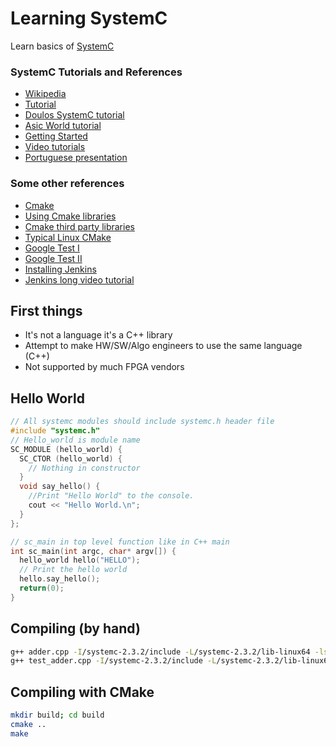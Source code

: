 # Learning SystemC
Learn basics of [SystemC](http://www.accellera.org/downloads/standards/systemc)

### SystemC Tutorials and References
* [Wikipedia](https://en.wikipedia.org/wiki/SystemC)
* [Tutorial](http://www.es.ele.tue.nl/~heco/courses/ProcDesign/systemc_1_tutorial.pdf)
* [Doulos SystemC tutorial](https://www.doulos.com/knowhow/systemc/tutorial/)
* [Asic World tutorial](http://www.asic-world.com/systemc/tutorial.html)
* [Getting Started](http://www.electrobucket.com/systemc/getting-started-with-systemc)
* [Video tutorials](https://www.youtube.com/watch?v=NCFxBGLB5xs)
* [Portuguese presentation](http://slideplayer.com.br/slide/359173/)

### Some other references
* [Cmake](https://mirkokiefer.com/cmake-by-example-f95eb47d45b1)
* [Using Cmake libraries](https://coderwall.com/p/y3zzbq/use-cmake-enabled-libraries-in-your-cmake-project)
* [Cmake third party libraries](https://www.selectiveintellect.net/blog/2016/7/29/using-cmake-to-add-third-party-libraries-to-your-project-1)
* [Typical Linux CMake](http://kaizou.org/2014/11/typical-cmake-project/)
* [Google Test I](http://www.yolinux.com/TUTORIALS/Cpp-GoogleTest.html)
* [Google Test II](https://www.eriksmistad.no/getting-started-with-google-test-on-ubuntu/)
* [Installing Jenkins](https://www.digitalocean.com/community/tutorials/how-to-install-jenkins-on-ubuntu-16-04)
* [Jenkins long video tutorial](https://www.youtube.com/watch?v=Lxd6JMMxuwo)


## First things
* It's not a language it's a C++ library
* Attempt to make HW/SW/Algo engineers to use the same language (C++)
* Not supported by much FPGA vendors

## Hello World
```C++
// All systemc modules should include systemc.h header file
#include "systemc.h"
// Hello_world is module name
SC_MODULE (hello_world) {
  SC_CTOR (hello_world) {
    // Nothing in constructor 
  }
  void say_hello() {
    //Print "Hello World" to the console.
    cout << "Hello World.\n";
  }
};

// sc_main in top level function like in C++ main
int sc_main(int argc, char* argv[]) {
  hello_world hello("HELLO");
  // Print the hello world
  hello.say_hello();
  return(0);
}
```
## Compiling (by hand)
```bash
g++ adder.cpp -I/systemc-2.3.2/include -L/systemc-2.3.2/lib-linux64 -lsystemc -o adder
g++ test_adder.cpp -I/systemc-2.3.2/include -L/systemc-2.3.2/lib-linux64 -lsystemc -lgtest -lgtest_main -lpthread -o test_adder 
```
## Compiling with CMake
```bash
mkdir build; cd build
cmake ..
make
```
